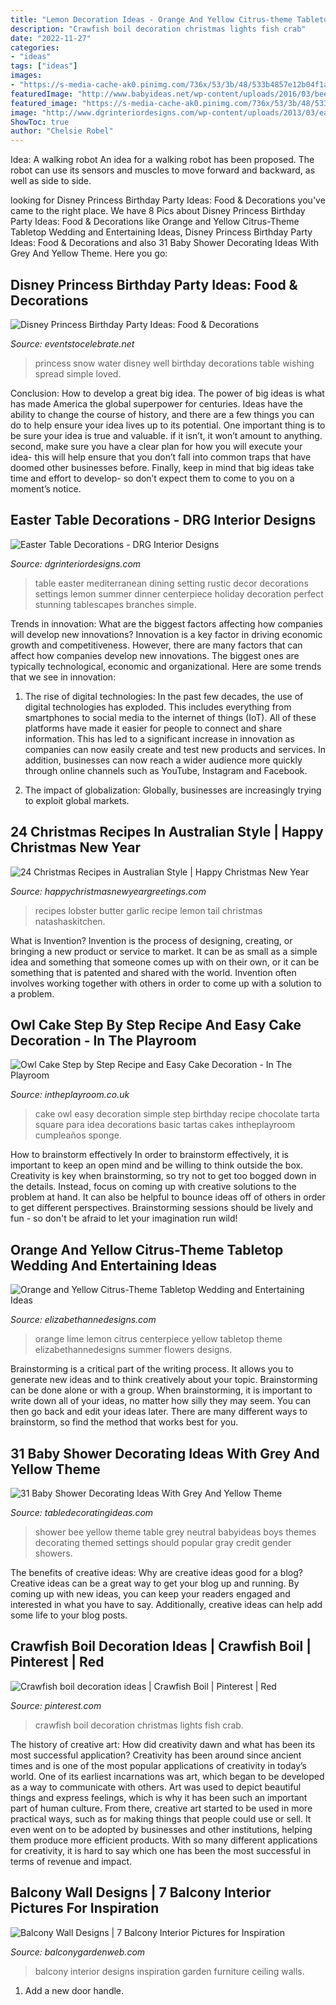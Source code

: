 ```yaml
---
title: "Lemon Decoration Ideas - Orange And Yellow Citrus-theme Tabletop Wedding And Entertaining Ideas"
description: "Crawfish boil decoration christmas lights fish crab"
date: "2022-11-27"
categories:
- "ideas"
tags: ["ideas"]
images:
- "https://s-media-cache-ak0.pinimg.com/736x/53/3b/48/533b4857e12b04f1a70ba5c427a9785a.jpg"
featuredImage: "http://www.babyideas.net/wp-content/uploads/2016/03/bee-baby-shower-table-e1458160504612.jpg"
featured_image: "https://s-media-cache-ak0.pinimg.com/736x/53/3b/48/533b4857e12b04f1a70ba5c427a9785a.jpg"
image: "http://www.dgrinteriordesigns.com/wp-content/uploads/2013/03/easter-table-decorations-6.jpg"
ShowToc: true
author: "Chelsie Robel"
---
```



Idea: A walking robot
An idea for a walking robot has been proposed. The robot can use its sensors and muscles to move forward and backward, as well as side to side.

	

		
looking for Disney Princess Birthday Party Ideas: Food &amp; Decorations you've came to the right place. We have 8 Pics about Disney Princess Birthday Party Ideas: Food &amp; Decorations like Orange and Yellow Citrus-Theme Tabletop Wedding and Entertaining Ideas, Disney Princess Birthday Party Ideas: Food &amp; Decorations and also 31 Baby Shower Decorating Ideas With Grey And Yellow Theme. Here you go:
		
    
## Disney Princess Birthday Party Ideas: Food &amp; Decorations

<img loading=lazy src="https://eventstocelebrate.net/wp-content/uploads/2015/07/Princess-Party-Food-Snow-White-Wishing-Well-Water.jpg" onerror="this.onerror=null;this.src='https://tse3.mm.bing.net/th?id=OIP.GqR4BhPvGQJLDIEb_imo5QHaLK&amp;pid=15.1';" alt="Disney Princess Birthday Party Ideas: Food &amp; Decorations">

_Source: eventstocelebrate.net_

>princess snow water disney well birthday decorations table wishing spread simple loved. 

	

Conclusion: How to develop a great big idea.
The power of big ideas is what has made America the global superpower for centuries. Ideas have the ability to change the course of history, and there are a few things you can do to help ensure your idea lives up to its potential.
One important thing is to be sure your idea is true and valuable. if it isn’t, it won’t amount to anything. second, make sure you have a clear plan for how you will execute your idea- this will help ensure that you don’t fall into common traps that have doomed other businesses before. Finally, keep in mind that big ideas take time and effort to develop- so don’t expect them to come to you on a moment’s notice.

    
## Easter Table Decorations - DRG Interior Designs

<img loading=lazy src="http://www.dgrinteriordesigns.com/wp-content/uploads/2013/03/easter-table-decorations-6.jpg" onerror="this.onerror=null;this.src='https://tse2.mm.bing.net/th?id=OIP.PPZ56CewAi8rIjMrTW8bXAHaKe&amp;pid=15.1';" alt="Easter Table Decorations - DRG Interior Designs">

_Source: dgrinteriordesigns.com_

>table easter mediterranean dining setting rustic decor decorations settings lemon summer dinner centerpiece holiday decoration perfect stunning tablescapes branches simple. 

	

Trends in innovation: What are the biggest factors affecting how companies will develop new innovations?
Innovation is a key factor in driving economic growth and competitiveness. However, there are many factors that can affect how companies develop new innovations. The biggest ones are typically technological, economic and organizational. Here are some trends that we see in innovation:
1. The rise of digital technologies: In the past few decades, the use of digital technologies has exploded. This includes everything from smartphones to social media to the internet of things (IoT). All of these platforms have made it easier for people to connect and share information. This has led to a significant increase in innovation as companies can now easily create and test new products and services. In addition, businesses can now reach a wider audience more quickly through online channels such as YouTube, Instagram and Facebook.

2. The impact of globalization: Globally, businesses are increasingly trying to exploit global markets.

    
## 24 Christmas Recipes In Australian Style | Happy Christmas New Year

<img loading=lazy src="https://happychristmasnewyeargreetings.com/wp-content/uploads/2017/12/Lobster-recipes-lobster-tail-lemon-garlic-butter-recipe.jpg" onerror="this.onerror=null;this.src='https://tse4.mm.bing.net/th?id=OIP.EGaZYjGv_MdzB2DQ5ETfrgHaLH&amp;pid=15.1';" alt="24 Christmas Recipes in Australian Style | Happy Christmas New Year">

_Source: happychristmasnewyeargreetings.com_

>recipes lobster butter garlic recipe lemon tail christmas natashaskitchen. 

	

What is Invention?
Invention is the process of designing, creating, or bringing a new product or service to market. It can be as small as a simple idea and something that someone comes up with on their own, or it can be something that is patented and shared with the world. Invention often involves working together with others in order to come up with a solution to a problem.

    
## Owl Cake Step By Step Recipe And Easy Cake Decoration - In The Playroom

<img loading=lazy src="http://intheplayroom.co.uk/wp-content/uploads/2015/06/Owl-cake_portrait_1.jpg" onerror="this.onerror=null;this.src='https://tse2.mm.bing.net/th?id=OIP.3s73bygdNNMKjgs8ee8hbwHaLG&amp;pid=15.1';" alt="Owl Cake Step by Step Recipe and Easy Cake Decoration - In The Playroom">

_Source: intheplayroom.co.uk_

>cake owl easy decoration simple step birthday recipe chocolate tarta square para idea decorations basic tartas cakes intheplayroom cumpleaños sponge. 

	

How to brainstorm effectively
In order to brainstorm effectively, it is important to keep an open mind and be willing to think outside the box. Creativity is key when brainstorming, so try not to get too bogged down in the details. Instead, focus on coming up with creative solutions to the problem at hand. It can also be helpful to bounce ideas off of others in order to get different perspectives. Brainstorming sessions should be lively and fun - so don't be afraid to let your imagination run wild!

    
## Orange And Yellow Citrus-Theme Tabletop Wedding And Entertaining Ideas

<img loading=lazy src="https://www.elizabethannedesigns.com/blog/wp-content/uploads/2010/05/Orange-Lemon-Lime-Wedding-Centerpiece-Ideas.jpg" onerror="this.onerror=null;this.src='https://tse4.mm.bing.net/th?id=OIP.YS1EHb3TU6uZ_Xrcs6w7egHaLH&amp;pid=15.1';" alt="Orange and Yellow Citrus-Theme Tabletop Wedding and Entertaining Ideas">

_Source: elizabethannedesigns.com_

>orange lime lemon citrus centerpiece yellow tabletop theme elizabethannedesigns summer flowers designs. 

	

Brainstorming is a critical part of the writing process. It allows you to generate new ideas and to think creatively about your topic. Brainstorming can be done alone or with a group. When brainstorming, it is important to write down all of your ideas, no matter how silly they may seem. You can then go back and edit your ideas later. There are many different ways to brainstorm, so find the method that works best for you.

    
## 31 Baby Shower Decorating Ideas With Grey And Yellow Theme

<img loading=lazy src="http://www.babyideas.net/wp-content/uploads/2016/03/bee-baby-shower-table-e1458160504612.jpg" onerror="this.onerror=null;this.src='https://tse2.mm.bing.net/th?id=OIP.qj3NoEiTePiqN3KbzGmfUQHaHl&amp;pid=15.1';" alt="31 Baby Shower Decorating Ideas With Grey And Yellow Theme">

_Source: tabledecoratingideas.com_

>shower bee yellow theme table grey neutral babyideas boys themes decorating themed settings should popular gray credit gender showers. 

	

The benefits of creative ideas: Why are creative ideas good for a blog?
Creative ideas can be a great way to get your blog up and running. By coming up with new ideas, you can keep your readers engaged and interested in what you have to say. Additionally, creative ideas can help add some life to your blog posts.

    
## Crawfish Boil Decoration Ideas | Crawfish Boil | Pinterest | Red

<img loading=lazy src="https://s-media-cache-ak0.pinimg.com/736x/53/3b/48/533b4857e12b04f1a70ba5c427a9785a.jpg" onerror="this.onerror=null;this.src='https://tse1.mm.bing.net/th?id=OIP.IBeCFDqeAwJ8t9wTfQetWQHaJ3&amp;pid=15.1';" alt="Crawfish boil decoration ideas | Crawfish Boil | Pinterest | Red">

_Source: pinterest.com_

>crawfish boil decoration christmas lights fish crab. 

	

The history of creative art: How did creativity dawn and what has been its most successful application?
Creativity has been around since ancient times and is one of the most popular applications of creativity in today’s world. One of its earliest incarnations was art, which began to be developed as a way to communicate with others. Art was used to depict beautiful things and express feelings, which is why it has been such an important part of human culture. From there, creative art started to be used in more practical ways, such as for making things that people could use or sell. It even went on to be adopted by businesses and other institutions, helping them produce more efficient products. With so many different applications for creativity, it is hard to say which one has been the most successful in terms of revenue and impact.

    
## Balcony Wall Designs | 7 Balcony Interior Pictures For Inspiration

<img loading=lazy src="http://balconygardenweb.com/wp-content/uploads/2016/03/IMG-20160311-WA0002-1.jpg" onerror="this.onerror=null;this.src='https://tse4.mm.bing.net/th?id=OIP.nj17TvOyMOJt3dKxl9KQhQHaK0&amp;pid=15.1';" alt="Balcony Wall Designs | 7 Balcony Interior Pictures for Inspiration">

_Source: balconygardenweb.com_

>balcony interior designs inspiration garden furniture ceiling walls. 

	

1. Add a new door handle. 

